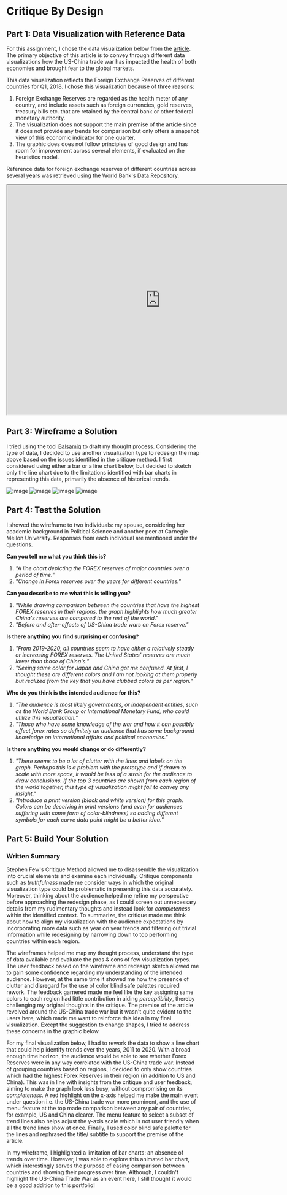 # Critique By Design
## Part 1: Data Visualization with Reference Data

For this assignment, I chose the data visualization below from the [article](http://howmuch.net/articles/trade-war-in-6-visualizations). The primary objective of this article is to convey through different data visualizations how the US-China trade war has impacted the health of both economies and brought fear to the global markets. 

This data visualization reflects the Foreign Exchange Reserves of different countries for Q1, 2018. I chose this visualization because of three reasons:
1. Foreign Exchange Reserves are regarded as the health meter of any country, and include assets such as foreign currencies, gold reserves, treasury bills etc. that are retained by the central bank or other federal monetary authority. 
2. The visualization does not support the main premise of the article since it does not provide any trends for comparison but only offers a snapshot view of this economic indicator for one quarter.
3. The graphic does does not follow principles of good design and has room for improvement across several elements, if evaluated on the heuristics model.

Reference data for foreign exchange reserves of different countries across several years was retrieved using the World Bank's [Data Repository](http://data.worldbank.org/indicator/FI.RES.XGLD.CD).

<iframe width="800" height="600" src="https://cdn.howmuch.net/articles/the-forex-worldmap-final-8322.jpg"></iframe>

## Part 3: Wireframe a Solution

I tried using the tool [Balsamiq](http://balsamiq.com/) to draft my thought process. Considering the type of data, I decided to use another visualization type to redesign the map above based on the issues identified in the critique method. I first considered using either a bar or a line chart below, but decided to sketch only the line chart due to the limitations identified with bar charts in representing this data, primarily the absence of historical trends. 

![image](https://user-images.githubusercontent.com/93225948/140595253-8f119be3-1cc9-4ca5-b15b-147070cbc763.png)
![image](https://user-images.githubusercontent.com/93225948/140595176-3e15acfe-4b1d-4421-ac98-dbd544f7fcde.png)
![image](https://user-images.githubusercontent.com/93225948/140595199-5c3868e0-f189-40e7-b638-9217ac730655.png)
![image](https://user-images.githubusercontent.com/93225948/140595204-038a58ce-b867-4436-aae1-5667eeccc677.png)

## Part 4: Test the Solution 

I showed the wireframe to two individuals: my spouse, considering her academic background in Political Science and another peer at Carnegie Mellon University. Responses from each individual are mentioned under the questions.

**Can you tell me what you think this is?**
1. _"A line chart depicting the FOREX reserves of major countries over a period of time."_
2. _"Change in Forex reserves over the years for different countries."_

**Can you describe to me what this is telling you?**
1. _"While drawing comparison between the countries that have the highest FOREX reserves in their regions, the graph highlights how much greater China's reserves are compared to the rest of the world."_
2. _"Before and after-effects of US-China trade wars on Forex reserve."_

**Is there anything you find surprising or confusing?**
1. _"From 2019-2020, all countries seem to have either a relatively steady or increasing FOREX reserves. The United States' reserves are much lower than those of China's."_
2. _"Seeing same color for Japan and China got me confused. At first, I thought these are different colors and I am not looking at them properly but realized from the key that you have clubbed colors as per region."_

**Who do you think is the intended audience for this?**
1. _"The audience is most likely governments, or  independent entities, such as the World Bank Group or International Monetary Fund, who could utilize this visualization."_
2. _"Those who have some knowledge of the war and how it can possibly affect forex rates so definitely an audience that has some background knowledge on international affairs and political economies."_

**Is there anything you would change or do differently?**
1. _"There seems to be a lot of clutter with the lines and labels on the graph. Perhaps this is a problem with the prototype and if drawn to scale with more space, it would be less of a strain for the audience to draw conclusions. If the top 3 countries are shown from each region of the world together, this type of visualization might fail to convey any insight."_
2. _"Introduce a print version (black and white version) for this graph. Colors can be deceiving in print versions (and even for audiences suffering with some form of color-blindness) so adding different symbols for each curve data point might be a better idea."_

## Part 5: Build Your Solution

### Written Summary
Stephen Few's Critique Method allowed me to disassemble the visualization into crucial elements and examine each individually. Critique components such as _truthfulness_ made me consider ways in which the original visualization type could be problematic in presenting this data accurately. Moreover, thinking about the audience helped me refine my perspective before approaching the redesign phase, as I could screen out unnecessary details from my rudimentary thoughts and instead look for _completeness_ within the identified context. To summarize, the critique made me think about how to align my visualization with the audience expectations by incorporating more data such as year on year trends and filtering out trivial information while redesigning by narrowing down to top performing countries within each region. 

The wireframes helped me map my thought process, understand the type of data available and evaluate the pros & cons of few visualization types. The user feedback based on the wireframe and redesign sketch allowed me to gain some confidence regarding my understanding of the intended audience. However, at the same time it showed me how the presence of clutter and disregard for the use of color blind safe palettes required rework. The feedback garnered made me feel like the key assigning same colors to each region had little contribution in aiding _perceptibility_, thereby challenging my original thoughts in the critique. The premise of the article revolved around the US-China trade war but it wasn't quite evident to the users here, which made me want to reinforce this idea in my final visualization. Except the suggestion to change shapes, I tried to address these concerns in the graphic below. 

For my final visualization below, I had to rework the data to show a line chart that could help identify trends over the years, 2011 to 2020. With a broad enough time horizon, the audience would be able to see whether Forex Reserves were in any way correlated with the US-China trade war. Instead of grouping countries based on regions, I decided to only show countries which had the highest Forex Reserves in their region (in addition to US and China). This was in line with insights from the critique and user feedback, aiming to make the graph look less busy, without compromising on its _completeness_. A red highlight on the x-axis helped me make the main event under question i.e. the US-China trade war more prominent, and the use of menu feature at the top made comparison between any pair of countries, for example, US and China clearer. The menu feature to select a subset of trend lines also helps adjust the y-axis scale which is not user friendly when all the trend lines show at once. Finally, I used color blind safe palette for the lines and rephrased the title/ subtitle to support the premise of the article.

<div class="flourish-embed flourish-chart" data-src="visualisation/7746600"><script src="https://public.flourish.studio/resources/embed.js"></script></div>

In my wireframe, I highlighted a limitation of bar charts: an absence of trends over time. However, I was able to explore this animated bar chart, which interestingly serves the purpose of easing comparison between countries and showing their progress over time. Although, I couldn't highlight the US-China Trade War as an event here, I still thought it would be a good addition to this portfolio! 

<div class="flourish-embed flourish-bar-chart-race" data-src="visualisation/7746758"><script src="https://public.flourish.studio/resources/embed.js"></script></div>


